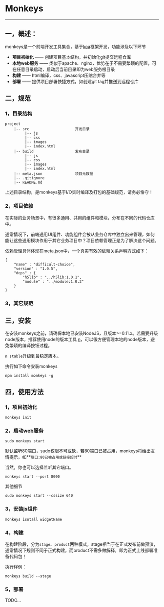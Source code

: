 # Monkeys
____

## 一，概述：

monkeys是一个前端开发工具集合，基于[koa](http://koajs.com/)框架开发，功能涉及以下环节

- **项目初始化** —— 创建项目基本结构，并初始化git提交远程仓库
- **本地web服务** —— 类似于apache、nginx，优势在于不需要繁琐的配置，可在任意目录启动，启动后当前目录即为web服务根目录
- **构建** —— html编译，css、javascript压缩合并等
- **部署** —— 提供项目部署快捷方式，如创建git tag并推送到远程仓库

## 二，规范

### 1，目录结构

	project
		|-- src						开发目录
			 |-- js
			 |-- css
			 |-- images
			 |-- index.html
		|-- build					发布目录
			 |-- js
			 |-- css
			 |-- images
			 |-- index.html
		|-- meta.json				项目元数据
		|-- .gitignore
		|-- README.md
		
上述目录结构，是monkeys基于I/O实时编译及打包的基础规范，请务必恪守！

### 2，项目依赖

在实际的业务场景中，有很多通用、共用的组件和模块，分布在不同的代码仓库中。

通常情况下，前端通用UI组件、功能组件会被从业务仓库中独立出来管理，如何能让这些通用模块作用于其它业务项目中？项目依赖管理正是为了解决这个问题。

依赖管理具体体现在meta.json中，一个真实有效的依赖关系声明方式如下：

	{
		"name" : "difficult-choice",
		"version" : "1.0.5",
		"deps" : {
			"h5lib" : "../h5lib:1.0.1",
			"module" : "../module:1.0.2"
		}
	}

### 3，其它规范

## 三，安装

在安装monkeys之前，请确保本地已安装NodeJS，且版本>=0.11.x。若需要升级node版本，推荐使用node的版本工具 [n](https://www.npmjs.com/package/n)，可以很方便管理本地的node版本，避免繁琐的编译按钮过程。

`n stable`升级到最稳定版本。

执行如下命令安装monkeys
	
	npm install monkeys -g



## 四，使用方法

### 1，项目初始化

	monkeys init
	
### 2，启动web服务

	sudo monkeys start
	
默认监听80端口，sudo权限不可或缺，若80端口已被占用，monkeys将给出友情提示，如**`端口:80已被占用或链接超时`**

当然，你也可以选择监听其它端口。

	monkeys start --port 8000
	
其他细节

	sudo monkeys start --cssize 640

### 3，安装js组件

	monkeys isntall widgetName	
	
### 4，构建

在构建阶段，分为`stage`、`product`两种模式，stage相当于在正式发布前做预演，通常情况下规则不同于正式构建，而product不需多做解释，即为正式上线部署准备代码包！

执行样例：

	monkeys build --stage

### 5，部署

TODO...




